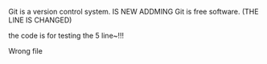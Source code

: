 Git is a version control system.  IS NEW ADDMING 
Git is free software. (THE LINE IS CHANGED)

the code is for testing
the 5 line~!!!

Wrong file